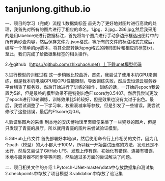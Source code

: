 # tanjunlong.github.io
一、项目的学习（完成）流程
1.数据集标签
    首先为了更好地对图片进行高效的处理，我首先对所有的图片进行了相应的命名，1.jpg、2.jpg...286.jpg,然后我采用的是用labelme来进行数据标注，首先将每个图片进行手动多边形框选出图片中的所有紫砂壶内容，然后保存文件为.json格式，等所有的文件的标注格式完成后，编写一个简单的py脚本，将其全部转换为png格式的掩码图片和相应的标签txt，至此，我们完成了给数据集标签的相关操作。

2.在github（https://github.com/zhixuhao/unet）上下载unet模型代码

3.进行模型的训练过程
    这一步稍微比较曲折，首先，我尝试了使用本机GPU来训练，但是我本机电脑GPU和CPU性能限制，导致训练失败，然后去恒源云服务器平台租赁了服务器，然后开始进行了训练的操作，训练的话，一开始的epoch我设置为5轮，但是最终的模型效果不是特别出色F1score为0.5407。然后我尝试更改了epoch进行10轮训练，训练效果比5轮较好，但是效果也没有太过于出色。最后，我尝试调整了一下学习率，权重衰减率等参数，但是引发了一些错误，我尝试修改了这些错误，最后的F1score为0.6。

4.验证集图片的采集
    到本地的安庆博物馆里面顺便采集了一些瓷器的图片，但是只发现了青瓷的展厅，所以就用青瓷的图片来尝试验证模型。

5.GitHub上传文件
    首先部署好本地git，然后使用命令行上传相关的文件，因为几个path（模型）的大小都大于100M，所以我一开始尝试压缩的方法，发现还是不太行，然后又尝试了GitHub LFS，发现上传有误、初始化有错误、连接有错误、本地与服务器不同步等等问题，然后通过多方面的尝试解决了问题。 

二、项目相关文件的介绍
    1.Pytorch-UNet-master\data中存放数据集和测试集
    2.checkpoints中存放了项目模型
    3.validation中存放了验证集

